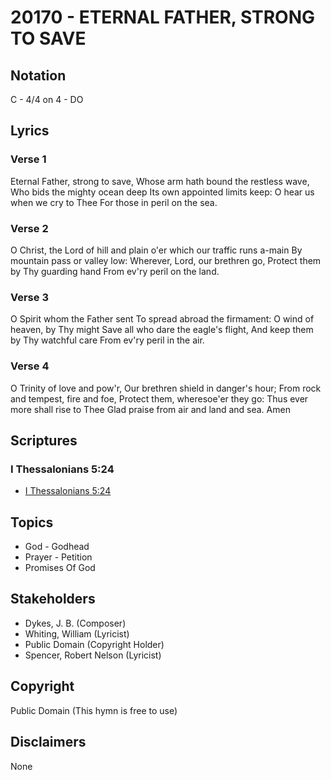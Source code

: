 # 20170 - ETERNAL FATHER, STRONG TO SAVE

## Notation

C - 4/4 on 4 - DO

## Lyrics

### Verse 1

Eternal Father, strong to save, Whose arm hath bound the restless wave, Who bids the mighty ocean deep Its own appointed limits keep: O hear us when we cry to Thee For those in peril on the sea.

### Verse 2

O Christ, the Lord of hill and plain o'er which our traffic runs a-main By mountain pass or valley low: Wherever, Lord, our brethren go, Protect them by Thy guarding hand From ev'ry peril on the land.

### Verse 3

O Spirit whom the Father sent To spread abroad the firmament: O wind of heaven, by Thy might Save all who dare the eagle's flight, And keep them by Thy watchful care From ev'ry peril in the air.

### Verse 4

O Trinity of love and pow'r, Our brethren shield in danger's hour; From rock and tempest, fire and foe, Protect them, wheresoe'er they go: Thus ever more shall rise to Thee Glad praise from air and land and sea. Amen


## Scriptures

### I Thessalonians 5:24

- [I Thessalonians 5:24](https://www.biblegateway.com/passage/?search=I%20Thessalonians%205%3A24)


## Topics

- God - Godhead
- Prayer - Petition
- Promises Of God

## Stakeholders

- Dykes, J. B. (Composer)
- Whiting, William (Lyricist)
- Public Domain (Copyright Holder)
- Spencer, Robert Nelson (Lyricist)

## Copyright

Public Domain
(This hymn is free to use)

## Disclaimers

None

